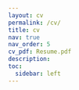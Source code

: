 ```yaml
---
layout: cv
permalink: /cv/
title: cv
nav: true
nav_order: 5
cv_pdf: Resume.pdf 
description: 
toc:
  sidebar: left
---
```

